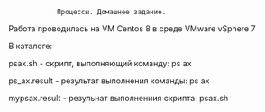 				Процессы. Домашнее задание.
					
Работа проводилась на VM Centos 8 в среде VMware vSphere 7

В каталоге:

   psax.sh       - скрипт, выполняющий команду: ps ax
   
   ps_ax.result  - результат выполнения команды: ps ax
   
   mypsax.result - резульнат выполнениия скрипта: psax.sh
	
